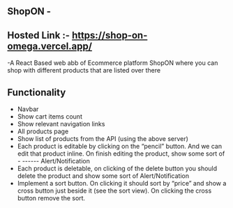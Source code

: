 ## S h o p O N  -

## Hosted Link :- https://shop-on-omega.vercel.app/
-A React Based web abb of Ecommerce platform ShopON where you can shop with different products that are listed over there

## Functionality
- Navbar
- Show cart items count
- Show relevant navigation links
- All products page
- Show list of products from the API (using the above server)
- Each product is editable by clicking on the “pencil” button. And we can edit that product inline. On finish editing the product, show some sort of - ------ 
 Alert/Notification
- Each product is deletable, on clicking of the delete button you should delete the product and show some sort of Alert/Notification
- Implement a sort button. On clicking it should sort by “price” and show a cross button just beside it (see the sort view). On clicking the cross button remove the sort.

 
 
